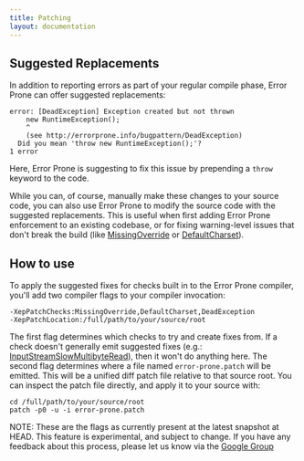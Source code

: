 ```yaml
---
title: Patching
layout: documentation
---
```


## Suggested Replacements

In addition to reporting errors as part of your regular compile phase, Error Prone can offer suggested replacements:

```
error: [DeadException] Exception created but not thrown
    new RuntimeException();
    ^
    (see http://errorprone.info/bugpattern/DeadException)
  Did you mean 'throw new RuntimeException();'?
1 error
```
Here, Error Prone is suggesting to fix this issue by prepending a `throw` keyword to the code.

While you can, of course, manually make these changes to your source code, you can also use Error Prone to modify the source code with the suggested replacements. This is useful when first adding Error Prone enforcement to an existing codebase, or for fixing warning-level issues that don't break the build (like [MissingOverride] or [DefaultCharset]).

## How to use

To apply the suggested fixes for checks built in to the Error Prone compiler, you'll add two compiler flags to your compiler invocation:

```
-XepPatchChecks:MissingOverride,DefaultCharset,DeadException
-XepPatchLocation:/full/path/to/your/source/root
```

The first flag determines which checks to try and create fixes from. If a check doesn't generally emit suggested fixes (e.g.: [InputStreamSlowMultibyteRead]), then it won't do anything here.
The second flag determines where a file named `error-prone.patch` will be emitted. This will be a unified diff patch file relative to that source root. You can inspect the patch file directly, and apply it to your source with:

```shell
cd /full/path/to/your/source/root
patch -p0 -u -i error-prone.patch
```

NOTE: These are the flags as currently present at the latest snapshot at HEAD. This feature is experimental, and subject to change. If you have any feedback about this process, please let us know via the [Google Group][grp]

[MissingOverride]: ../bugpattern/MissingOverride
[DefaultCharset]: ../bugpattern/DefaultCharset
[InputStreamSlowMultibyteRead]: ../bugpattern/InputStreamSlowMultibyteRead
[grp]: https://groups.google.com/forum/#!forum/error-prone-discuss